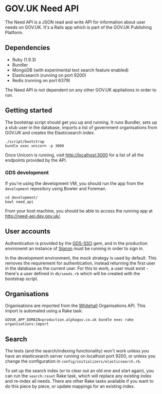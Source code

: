 # GOV.UK Need API

The Need API is a JSON read and write API for information about user needs on GOV.UK. It's a Rails app which is part of the GOV.UK Publishing Platform.

## Dependencies

- Ruby (1.9.3)
- Bundler
- MongoDB (with experimental text search feature enabled)
- Elasticsearch (running on port 9200)
- Redis (running on port 6379)

The Need API is not dependent on any other GOV.UK appliations in order to run.

## Getting started

The bootstrap script should get you up and running. It runs Bundler, sets up a stub user in the database, imports a list of government organisations from GOV.UK and creates the Elasticsearch index.

    ./script/bootstrap
    bundle exec unicorn -p 3000

Once Unicorn is running, visit <http://localhost:3000> for a list of all the endpoints provided by the API.

### GDS development

If you're using the development VM, you should run the app from the `development` repository using Bowler and Foreman.

    cd development/
    bowl need_api

From your host machine, you should be able to access the running app at <http://need-api.dev.gov.uk/>.

## User accounts

Authentication is provided by the [GDS-SSO](https://github.com/alphagov/gds-sso) gem, and in the production environemt an instance of [Signon](https://github.com/alphagov/signonotron2) must be running in order to sign in.

In the development environment, the mock strategy is used by default. This removes the requirement for authentication, instead returning the first user in the database as the current user. For this to work, a user must exist - there's a user defined in `db/seeds.rb` which will be created with the bootstrap script.

## Organisations

Organisations are imported from the [Whitehall](https://github.com/alphagov/whitehall) Organisations API. This import is automated using a Rake task:

    GOVUK_APP_DOMAIN=production.alphagov.co.uk bundle exec rake organisations:import

## Search

The tests (and the search/indexing functionality) won't work unless you have an elasticsearch server running on localhost port 9200, or unless you change the configuration in `config/initializers/elasticsearch.rb`.

To set up the search index (or to clear out an old one and start again), you can run the `search:reset` Rake task, which will replace any existing index and re-index all needs. There are other Rake tasks available if you want to do this piece by piece, or update mappings for an existing index.
